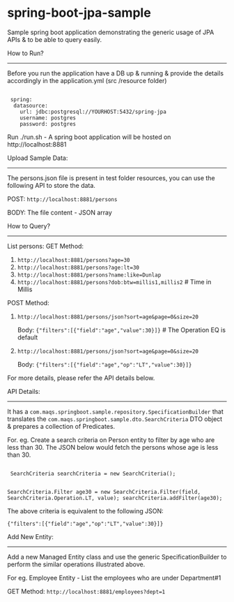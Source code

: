 # spring-boot-jpa-sample
Sample spring boot application demonstrating the generic usage of JPA APIs &amp; to be able to query easily.

How to Run?
***********
Before you run the application have a DB up & running & provide the details accordingly in the application.yml (src /resource folder)

<code>
 spring:
  datasource:
    url: jdbc:postgresql://YOURHOST:5432/spring-jpa
    username: postgres
    password: postgres
</code>

Run ./run.sh - A spring boot application will be hosted on http://localhost:8881

Upload Sample Data:
******************
The persons.json file is present in test folder resources, you can use the following API to store the data.

POST: <code>http://localhost:8881/persons</code>

BODY: The file content - JSON array

How to Query?
*************
List persons: 
GET Method: 
1. <code>http://localhost:8881/persons?age=30</code>
2. <code>http://localhost:8881/persons?age:lt=30</code>
3. <code>http://localhost:8881/persons?name:like=Dunlap</code>
4. <code>http://localhost:8881/persons?dob:btw=millis1,millis2</code> # Time in Millis

POST Method: 
1. <code>http://localhost:8881/persons/json?sort=age&page=0&size=20</code>
   
   Body: <code>{"filters":[{"field":"age","value":30}]}</code> # The Operation EQ is default
2. <code>http://localhost:8881/persons/json?sort=age&page=0&size=20</code>
   
   Body: <code>{"filters":[{"field":"age","op":"LT","value":30}]}</code>

For more details, please refer the API details below.

API Details:
***********

It has a <code>com.maqs.springboot.sample.repository.SpecificationBuilder</code> that translates the <code>com.maqs.springboot.sample.dto.SearchCriteria</code> DTO object & prepares a collection of Predicates. 

For. eg. Create a search criteria on Person entity to filter by age who are less than 30. The JSON below would fetch the persons whose age is less than 30.

<code>
 SearchCriteria searchCriteria = new SearchCriteria();
 
 SearchCriteria.Filter age30 = new SearchCriteria.Filter(field, SearchCriteria.Operation.LT, value);
 searchCriteria.addFilter(age30);
</code> 

The above criteria is equivalent to the following JSON:

<code>{"filters":[{"field":"age","op":"LT","value":30}]}</code>

Add New Entity:
***************
Add a new Managed Entity class and use the generic SpecificationBuilder to perform the similar operations illustrated above.

For eg. Employee Entity - List the employees who are under Department#1

GET Method: 
<code>http://localhost:8881/employees?dept=1</code>

